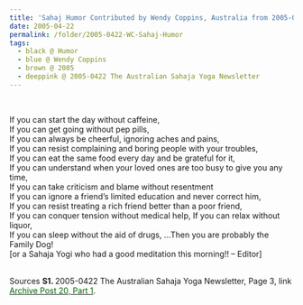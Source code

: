 ```yaml
---
title: 'Sahaj Humor Contributed by Wendy Coppins, Australia from 2005-0422 The Australian Sahaja Yoga Newsletter, Page 3'
date: 2005-04-22
permalink: /folder/2005-0422-WC-Sahaj-Humor
tags:
  - black @ Humor
  - blue @ Wendy Coppins
  - brown @ 2005
  - deeppink @ 2005-0422 The Australian Sahaja Yoga Newsletter
---
```


<br>

<p>
If you can start the day without caffeine,<br>
If you can get going without pep pills,<br>
If you can always be cheerful, ignoring aches and pains,<br>
If you can resist complaining and boring people with your troubles,<br>
If you can eat the same food every day and be grateful for it,<br>
If you can understand when your loved ones are too busy to give you any time,<br>
If you can take criticism and blame without resentment<br>
If you can ignore a friend’s limited education and never correct him,<br>
If you can resist treating a rich friend better than a poor friend,<br>
If you can conquer tension without medical help, If you can relax without liquor,<br>
If you can sleep without the aid of drugs, ...Then you are probably the Family Dog!<br>
[or a Sahaja Yogi who had a good meditation this morning!! – Editor]<br>
</p>

<br>

<wave-list>
<list-title color="DarkSeaGreen" width="40">Sources</list-title>
  <list-item color="BlanchedAlmond"  width="280"><b>S1. </b> 2005-0422 The Australian Sahaja Yoga Newsletter, Page 3, link <a href="https://seven-teams.github.io/archives/2024/0703"><font color="DarkGreen">Archive Post 20, Part 1</font></a>.</list-item>
</wave-list>